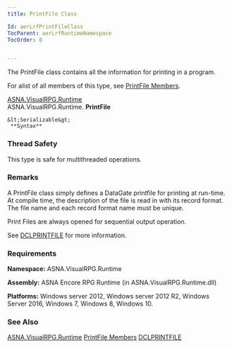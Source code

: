```yaml
---
title: PrintFile Class

Id: aerLrfPrintFileClass
TocParent: aerLrfRuntimeNamespace
TocOrder: 8


---
```


The PrintFile class contains all the information for printing in a program. 

For alist of all members of this type, see [PrintFile Members](aerLrfPrintFileMembers.html). 

[ASNA.VisualRPG.Runtime](aerLrfRuntimeNamespace.html) <br /> ASNA.VisualRPG.Runtime. **PrintFile** 

```
&lt;Serializable&gt;
 **Syntax** 
```

### Thread Safety
This type is safe for multithreaded operations.

### Remarks
A PrintFile class simply defines a DataGate printfile for printing at run-time. At compile time, the description of the file is read in with its record format. The file name and each record format name must be unique. 

Print Files are always opened for sequential output operation. 

See [DCLPRINTFILE](DCLPRINTFILE.html) for more information.

### Requirements
**Namespace:** ASNA.VisualRPG.Runtime 

**Assembly:** ASNA Encore RPG Runtime (in ASNA.VisualRPG.Runtime.dll) 

**Platforms:** Windows server 2012, Windows server 2012 R2, Windows Server 2016, Windows 7, Windows 8, Windows 10. 

### See Also
[ASNA.VisualRPG.Runtime](aerLrfRuntimeNamespace.html)
[PrintFile Members](aerLrfPrintFileMembers.html)
[DCLPRINTFILE](DCLPRINTFILE.html) 
